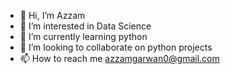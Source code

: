 - 👋 Hi, I’m Azzam
- 👀 I’m interested in Data Science
- 🌱 I’m currently learning python
- 💞️ I’m looking to collaborate on python projects
- 📫 How to reach me azzamgarwan0@gmail.com

<!---
Azz95/Azz95 is a ✨ special ✨ repository because its `README.md` (this file) appears on your GitHub profile.
You can click the Preview link to take a look at your changes.
--->

